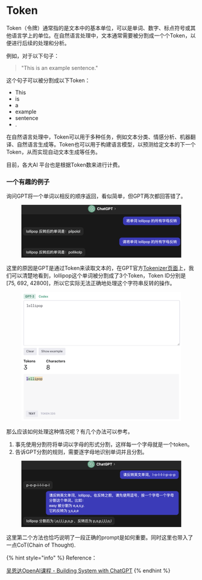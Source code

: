 # Token

Token（令牌）通常指的是文本中的基本单位，可以是单词、数字、标点符号或其他语言学上的单位。在自然语言处理中，文本通常需要被分割成一个个Token，以便进行后续的处理和分析。

例如，对于以下句子：

> "This is an example sentence."

这个句子可以被分割成以下Token：

* This
* is
* a
* example
* sentence
* .

在自然语言处理中，Token可以用于多种任务，例如文本分类、情感分析、机器翻译、自然语言生成等。Token也可以用于构建语言模型，以预测给定文本的下一个Token，从而实现自动文本生成等任务。

目前，各大AI 平台也是根据Token数来进行计费。



### 一个有趣的例子

询问GPT将一个单词以相反的顺序返回，看似简单，但GPT两次都回答错了。

<figure><img src="../../.gitbook/assets/image (7).png" alt=""><figcaption></figcaption></figure>

这里的原因是GPT是通过Token来读取文本的，在GPT官方[Tokenizer页面](https://platform.openai.com/tokenizer)上，我们可以清楚地看到，lollipop这个单词被分割成了3个Token，Token ID分别是 \[75, 692, 42800]，所以它实际无法正确地处理这个字符串反转的操作。

<figure><img src="../../.gitbook/assets/image (4).png" alt=""><figcaption></figcaption></figure>

那么应该如何处理这种情况呢？有几个办法可以参考。

1. 事先使用分割符将单词以字母的形式分割，这样每一个字母就是一个token。
2. 告诉GPT分割的规则，需要逐字母地识别单词并且分割。

<figure><img src="../../.gitbook/assets/image (5).png" alt=""><figcaption></figcaption></figure>

这里第二个方法也恰巧说明了一段正确的prompt是如何重要。同时这里也带入了一点CoT(Chain of Thought).





{% hint style="info" %}
Reference：

[吴恩达OpenAI课程 - Building System with ChatGPT](https://www.deeplearning.ai/short-courses/building-systems-with-chatgpt/)
{% endhint %}
